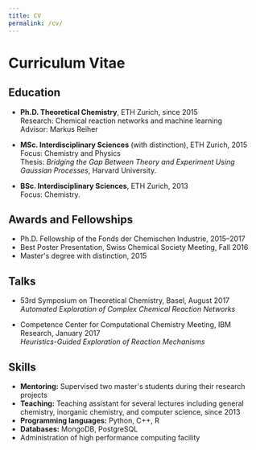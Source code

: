 ```yaml
---
title: CV
permalink: /cv/
---
```


# Curriculum Vitae

## Education

* **Ph.D. Theoretical Chemistry**, ETH Zurich, since 2015<br>
  Research: Chemical reaction networks and machine learning<br>
  Advisor: Markus Reiher

* **MSc. Interdisciplinary Sciences** (with distinction), ETH Zurich, 2015<br>
  Focus: Chemistry and Physics<br>
  Thesis: *Bridging the Gap Between Theory and Experiment Using Gaussian Processes*, Harvard University.

* **BSc. Interdisciplinary Sciences**, ETH Zurich, 2013<br>
  Focus: Chemistry.

## Awards and Fellowships

* Ph.D. Fellowship of the Fonds der Chemischen Industrie, 2015–2017
* Best Poster Presentation, Swiss Chemical Society Meeting, Fall 2016
* Master's degree with distinction, 2015

## Talks

* 53rd Symposium on Theoretical Chemistry, Basel, August 2017<br>
  *Automated Exploration of Complex Chemical Reaction Networks*

* Competence Center for Computational Chemistry Meeting, IBM Research, January 2017<br>
  *Heuristics-Guided Exploration of Reaction Mechanisms*

## Skills

* **Mentoring:** Supervised two master's students during their research projects
* **Teaching:** Teaching assistant for several lectures including general chemistry, inorganic chemistry, and computer science, since 2013
* **Programming languages:** Python, C++, R
* **Databases:** MongoDB, PostgreSQL
* Administration of high performance computing facility

